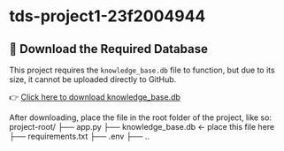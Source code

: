 # tds-project1-23f2004944

## 🔗 Download the Required Database

This project requires the `knowledge_base.db` file to function, but due to its size, it cannot be uploaded directly to GitHub.

👉 [Click here to download knowledge_base.db](https://drive.google.com/file/d/1SqXwY2WwW9ufazM93Wfs6HbmuwmzVXHD/view?usp=sharing)

After downloading, place the file in the root folder of the project, like so:
project-root/
├── app.py
├── knowledge_base.db ← place this file here
├── requirements.txt
├── .env
├── ..
